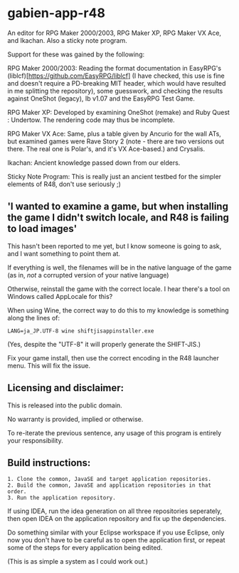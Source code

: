 # gabien-app-r48

An editor for RPG Maker 2000/2003, RPG Maker XP, RPG Maker VX Ace, and Ikachan. Also a sticky note program.

Support for these was gained by the following:

RPG Maker 2000/2003: Reading the format documentation in EasyRPG's (liblcf)[https://github.com/EasyRPG/liblcf]
 (I have checked, this use is fine and doesn't require a PD-breaking MIT header, which would have resulted in me splitting the repository),
 some guesswork, and checking the results against OneShot (legacy), Ib v1.07 and the EasyRPG Test Game.

RPG Maker XP: Developed by examining OneShot (remake) and Ruby Quest : Undertow. The rendering code may thus be incomplete.

RPG Maker VX Ace: Same, plus a table given by Ancurio for the wall ATs, but examined games were Rave Story 2 (note - there are two versions out there. The real one is Polar's, and it's VX Ace-based.) and Crysalis.

Ikachan: Ancient knowledge passed down from our elders.

Sticky Note Program: This is really just an ancient testbed for the simpler elements of R48, don't use seriously ;)

## 'I wanted to examine a game, but when installing the game I didn't switch locale, and R48 is failing to load images'

This hasn't been reported to me yet, but I know someone is going to ask, and I want something to point them at.

If everything is well, the filenames will be in the native language of the game (as in, *not* a corrupted version of your native language)

Otherwise, reinstall the game with the correct locale. I hear there's a tool on Windows called AppLocale for this?

When using Wine, the correct way to do this to my knowledge is something along the lines of:

    LANG=ja_JP.UTF-8 wine shiftjisappinstaller.exe

(Yes, despite the "UTF-8" it will properly generate the SHIFT-JIS.)

Fix your game install, then use the correct encoding in the R48 launcher menu. This will fix the issue.

## Licensing and disclaimer:

This is released into the public domain.

No warranty is provided, implied or otherwise.

To re-iterate the previous sentence, any usage of this program is entirely your responsibility.

## Build instructions:

    1. Clone the common, JavaSE and target application repositories.
    2. Build the common, JavaSE and application repositories in that order.
    3. Run the application repository.

If using IDEA, run the idea generation on all three repositories seperately,
 then open IDEA on the application repository and fix up the dependencies.

Do something similar with your Eclipse workspace if you use Eclipse,
 only now you don't have to be careful as to open the application first,
 or repeat some of the steps for every application being edited.

(This is as simple a system as I could work out.)
